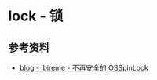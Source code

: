 # lock - 锁

## 参考资料
- [blog - ibireme - 不再安全的 OSSpinLock](https://blog.ibireme.com/2016/01/16/spinlock_is_unsafe_in_ios/)